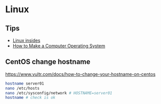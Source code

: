 # Linux

## Tips

* [Linux insides](https://github.com/0xAX/linux-insides)
* [How to Make a Computer Operating System](https://github.com/SamyPesse/How-to-Make-a-Computer-Operating-System)


## CentOS change hostname
https://www.vultr.com/docs/how-to-change-your-hostname-on-centos

```bash
hostname server01
nano /etc/hosts
nano /etc/sysconfig/network # HOSTNAME=server01
hostname # check is ok
```

